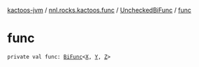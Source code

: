 [kactoos-jvm](../../index.md) / [nnl.rocks.kactoos.func](../index.md) / [UncheckedBiFunc](index.md) / [func](./func.md)

# func

`private val func: `[`BiFunc`](../../nnl.rocks.kactoos/-bi-func/index.md)`<`[`X`](index.md#X)`, `[`Y`](index.md#Y)`, `[`Z`](index.md#Z)`>`